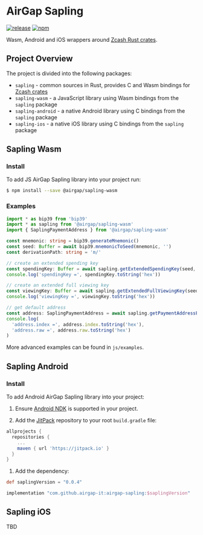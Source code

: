 # AirGap Sapling

[![release](https://img.shields.io/jitpack/v/github/airgap-it/airgap-sapling)](https://jitpack.io/#airgap-it/airgap-sapling)
[![npm](https://img.shields.io/npm/v/@airgap/sapling-wasm.svg?colorB=brightgreen)](https://www.npmjs.com/package/@airgap/sapling-wasm)

Wasm, Android and iOS wrappers around [Zcash Rust crates](https://github.com/zcash/librustzcash).

## Project Overview

The project is divided into the following packages:
- `sapling` - common sources in Rust, provides C and Wasm bindings for [Zcash crates](https://github.com/zcash/librustzcash)
- `sapling-wasm` - a JavaScript library using Wasm bindings from the `sapling` package
- `sapling-android` - a native Android library using C bindings from the `sapling` package
- `sapling-ios` - a native iOS library using C bindings from the `sapling` package

## Sapling Wasm

### Install

To add JS AirGap Sapling library into your project run:

```bash
$ npm install --save @airgap/sapling-wasm
```

### Examples

```ts
import * as bip39 from 'bip39'
import * as sapling from '@airgap/sapling-wasm'
import { SaplingPaymentAddress } from '@airgap/sapling-wasm'

const mnemonic: string = bip39.generateMnemonic()
const seed: Buffer = await bip39.mnemonicToSeed(mnemonic, '')
const derivationPath: string = 'm/'

// create an extended spending key
const spendingKey: Buffer = await sapling.getExtendedSpendingKey(seed, derivationPath)
console.log('spendingKey =', spendingKey.toString('hex'))

// create an extended full viewing key
const viewingKey: Buffer = await sapling.getExtendedFullViewingKey(seed, derivationPath)
console.log('viewingKey =', viewingKey.toString('hex'))

// get default address
const address: SaplingPaymentAddress = await sapling.getPaymentAddressFromViewingKey(viewingKey)
console.log(
  'address.index =', address.index.toString('hex'),
  'address.raw =', address.raw.toString('hex')
)
```

More advanced examples can be found in `js/examples`.

## Sapling Android

### Install

To add Android AirGap Sapling library into your project:

1. Ensure [Android NDK](https://developer.android.com/ndk) is supported in your project. 

2. Add the [JitPack](https://jitpack.io/) repository to your root `build.gradle` file:
  ```groovy
  allprojects {
    repositories {
      ...
      maven { url 'https://jitpack.io' }
    }
  }
  ```

1. Add the dependency:
  ```groovy
  def saplingVersion = "0.0.4"

  implementation "com.github.airgap-it:airgap-sapling:$saplingVersion"
  ```

## Sapling iOS

TBD
